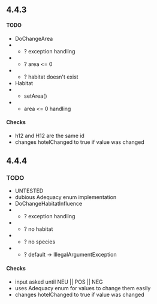 ## 4.4.3
#### TODO
- DoChangeArea
- - ? exception handling
- - ? area <= 0
- - ? habitat doesn't exist
- Habitat
- - setArea() 
- - area <= 0 handling
#### Checks
- h12 and H12 are the same id
- changes hotelChanged to true if value was changed 

## 4.4.4
### TODO
- UNTESTED
- dubious Adequacy enum implementation
- DoChangeHabitatInfluence
- - ? exception handling
- - ? no habitat
- - ? no species
- - ? default -> IllegalArgumentException

#### Checks
- input asked until NEU || POS || NEG
- uses Adequacy enum for values to change them easily
- changes hotelChanged to true if value was changed
